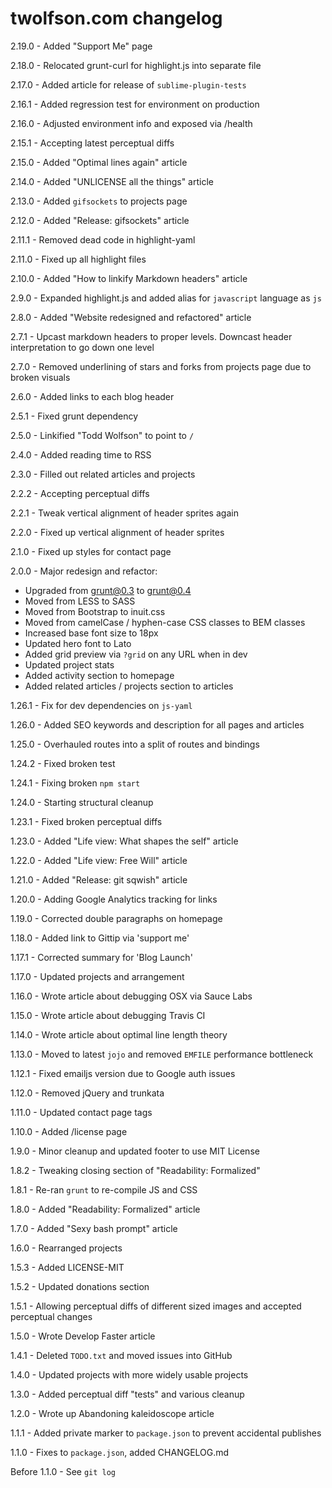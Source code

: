 # twolfson.com changelog
2.19.0 - Added "Support Me" page

2.18.0 - Relocated grunt-curl for highlight.js into separate file

2.17.0 - Added article for release of `sublime-plugin-tests`

2.16.1 - Added regression test for environment on production

2.16.0 - Adjusted environment info and exposed via /health

2.15.1 - Accepting latest perceptual diffs

2.15.0 - Added "Optimal lines again" article

2.14.0 - Added "UNLICENSE all the things" article

2.13.0 - Added `gifsockets` to projects page

2.12.0 - Added "Release: gifsockets" article

2.11.1 - Removed dead code in highlight-yaml

2.11.0 - Fixed up all highlight files

2.10.0 - Added "How to linkify Markdown headers" article

2.9.0 - Expanded highlight.js and added alias for `javascript` language as `js`

2.8.0 - Added "Website redesigned and refactored" article

2.7.1 - Upcast markdown headers to proper levels. Downcast header interpretation to go down one level

2.7.0 - Removed underlining of stars and forks from projects page due to broken visuals

2.6.0 - Added links to each blog header

2.5.1 - Fixed grunt dependency

2.5.0 - Linkified "Todd Wolfson" to point to `/`

2.4.0 - Added reading time to RSS

2.3.0 - Filled out related articles and projects

2.2.2 - Accepting perceptual diffs

2.2.1 - Tweak vertical alignment of header sprites again

2.2.0 - Fixed up vertical alignment of header sprites

2.1.0 - Fixed up styles for contact page

2.0.0 - Major redesign and refactor:

- Upgraded from grunt@0.3 to grunt@0.4
- Moved from LESS to SASS
- Moved from Bootstrap to inuit.css
- Moved from camelCase / hyphen-case CSS classes to BEM classes
- Increased base font size to 18px
- Updated hero font to Lato
- Added grid preview via `?grid` on any URL when in dev
- Updated project stats
- Added activity section to homepage
- Added related articles / projects section to articles

1.26.1 - Fix for dev dependencies on `js-yaml`

1.26.0 - Added SEO keywords and description for all pages and articles

1.25.0 - Overhauled routes into a split of routes and bindings

1.24.2 - Fixed broken test

1.24.1 - Fixing broken `npm start`

1.24.0 - Starting structural cleanup

1.23.1 - Fixed broken perceptual diffs

1.23.0 - Added "Life view: What shapes the self" article

1.22.0 - Added "Life view: Free Will" article

1.21.0 - Added "Release: git sqwish" article

1.20.0 - Adding Google Analytics tracking for links

1.19.0 - Corrected double paragraphs on homepage

1.18.0 - Added link to Gittip via 'support me'

1.17.1 - Corrected summary for 'Blog Launch'

1.17.0 - Updated projects and arrangement

1.16.0 - Wrote article about debugging OSX via Sauce Labs

1.15.0 - Wrote article about debugging Travis CI

1.14.0 - Wrote article about optimal line length theory

1.13.0 - Moved to latest `jojo` and removed `EMFILE` performance bottleneck

1.12.1 - Fixed emailjs version due to Google auth issues

1.12.0 - Removed jQuery and trunkata

1.11.0 - Updated contact page tags

1.10.0 - Added /license page

1.9.0 - Minor cleanup and updated footer to use MIT License

1.8.2 - Tweaking closing section of "Readability: Formalized"

1.8.1 - Re-ran `grunt` to re-compile JS and CSS

1.8.0 - Added "Readability: Formalized" article

1.7.0 - Added "Sexy bash prompt" article

1.6.0 - Rearranged projects

1.5.3 - Added LICENSE-MIT

1.5.2 - Updated donations section

1.5.1 - Allowing perceptual diffs of different sized images and accepted perceptual changes

1.5.0 - Wrote Develop Faster article

1.4.1 - Deleted `TODO.txt` and moved issues into GitHub

1.4.0 - Updated projects with more widely usable projects

1.3.0 - Added perceptual diff "tests" and various cleanup

1.2.0 - Wrote up Abandoning kaleidoscope article

1.1.1 - Added private marker to `package.json` to prevent accidental publishes

1.1.0 - Fixes to `package.json`, added CHANGELOG.md

Before 1.1.0 - See `git log`

